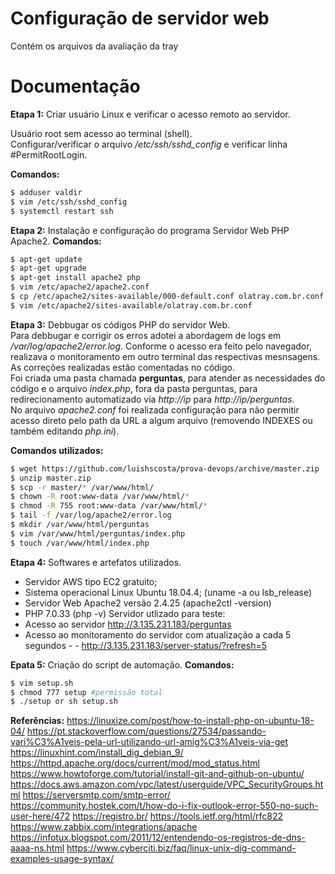 # Configuração de servidor web
Contém os arquivos da avaliação da tray

# Documentação
**Etapa 1:** Criar usuário Linux e verificar o acesso remoto ao servidor.

Usuário root sem acesso ao terminal (shell).  
Configurar/verificar o arquivo */etc/ssh/sshd_config* e verificar linha #PermitRootLogin.  

**Comandos:**
```sh
$ adduser valdir 
$ vim /etc/ssh/sshd_config 
$ systemctl restart ssh
```
**Etapa 2:** Instalação e configuração do programa Servidor Web PHP Apache2. **Comandos:**
```sh
$ apt-get update 
$ apt-get upgrade 
$ apt-get install apache2 php 
$ vim /etc/apache2/apache2.conf 
$ cp /etc/apache2/sites-available/000-default.conf olatray.com.br.conf 
$ vim /etc/apache2/sites-available/olatray.com.br.conf
```
**Etapa 3:** Debbugar os códigos PHP do servidor Web.  
Para debbugar e corrigir os erros adotei a abordagem de logs em */var/log/apache2/error.log*. Conforme o acesso era feito pelo navegador, realizava o monitoramento em outro terminal das respectivas mesnsagens. As correções realizadas estão comentadas no código.  
Foi criada uma pasta chamada **perguntas**, para atender as necessidades do código e o arquivo *index.php*, fora da pasta perguntas, para redirecionamento automatizado via *http://ip* para *http://ip/perguntas*.  
No arquivo *apache2.conf* foi realizada configuração para não permitir acesso direto pelo path da URL a algum arquivo (removendo INDEXES ou também editando *php.ini*).

**Comandos utilizados:**
``` sh
$ wget https://github.com/luishscosta/prova-devops/archive/master.zip
$ unzip master.zip
$ scp -r master/* /var/www/html/ 
$ chown -R root:www-data /var/www/html/* 
$ chmod -R 755 root:www-data /var/www/html/*  
$ tail -f /var/log/apache2/error.log 
$ mkdir /var/www/html/perguntas 
$ vim /var/www/html/perguntas/index.php 
$ touch /var/www/html/index.php
```

**Etapa 4:** Softwares e artefatos utilizados.

- Servidor AWS tipo EC2 gratuito;
- Sistema operacional Linux Ubuntu 18.04.4; (uname -a ou lsb_release)
- Servidor Web Apache2 versão 2.4.25 (apache2ctl -version)
- PHP 7.0.33 (php -v) Servidor utlizado para teste:
- Acesso ao servidor http://3.135.231.183/perguntas
- Acesso ao monitoramento do servidor com atualização a cada 5 segundos - - http://3.135.231.183/server-status/?refresh=5

**Epata 5:** Criação do script de automação. 
**Comandos:**
``` sh
$ vim setup.sh 
$ chmod 777 setup #permissão total
$ ./setup or sh setup.sh
```

**Referências:**
https://linuxize.com/post/how-to-install-php-on-ubuntu-18-04/ https://pt.stackoverflow.com/questions/27534/passando-vari%C3%A1veis-pela-url-utilizando-url-amig%C3%A1veis-via-get https://linuxhint.com/install_dig_debian_9/ https://httpd.apache.org/docs/current/mod/mod_status.html https://www.howtoforge.com/tutorial/install-git-and-github-on-ubuntu/ https://docs.aws.amazon.com/vpc/latest/userguide/VPC_SecurityGroups.html https://serversmtp.com/smtp-error/ https://community.hostek.com/t/how-do-i-fix-outlook-error-550-no-such-user-here/472 https://registro.br/ https://tools.ietf.org/html/rfc822 https://www.zabbix.com/integrations/apache https://infotux.blogspot.com/2011/12/entendendo-os-registros-de-dns-aaaa-ns.html https://www.cyberciti.biz/faq/linux-unix-dig-command-examples-usage-syntax/
